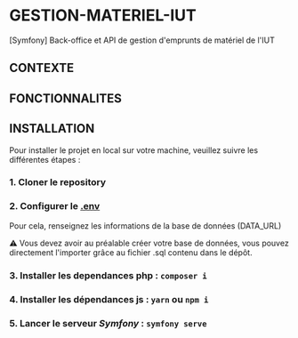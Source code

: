 # GESTION-MATERIEL-IUT
[Symfony] Back-office et API de gestion d'emprunts de matériel de l'IUT

## CONTEXTE

## FONCTIONNALITES

## INSTALLATION

Pour installer le projet en local sur votre machine, veuillez suivre les différentes étapes : 

### 1. Cloner le repository

### 2. Configurer le [.env](./.env)

Pour cela, renseignez les informations de la base de données (DATA_URL)

⚠️ Vous devez avoir au préalable créer votre base de données, vous pouvez directement l'importer grâce au fichier .sql contenu dans le dépôt.

### 3. Installer les dependances php : `composer i`

### 4. Installer les dépendances js : `yarn` **ou** `npm i`

### 5. Lancer le serveur *Symfony* : `symfony serve`
